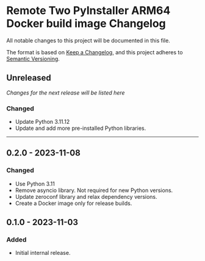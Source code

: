 # Remote Two PyInstaller ARM64 Docker build image Changelog

All notable changes to this project will be documented in this file.

The format is based on [Keep a Changelog](https://keepachangelog.com/en/1.0.0/),
and this project adheres to [Semantic Versioning](https://semver.org/spec/v2.0.0.html).

## Unreleased

_Changes for the next release will be listed here_

### Changed
- Update Python 3.11.12
- Update and add more pre-installed Python libraries.

---

## 0.2.0 - 2023-11-08
### Changed
- Use Python 3.11
- Remove asyncio library. Not required for new Python versions.
- Update zeroconf library and relax dependency versions.
- Create a Docker image only for release builds.

## 0.1.0 - 2023-11-03
### Added
- Initial internal release.
